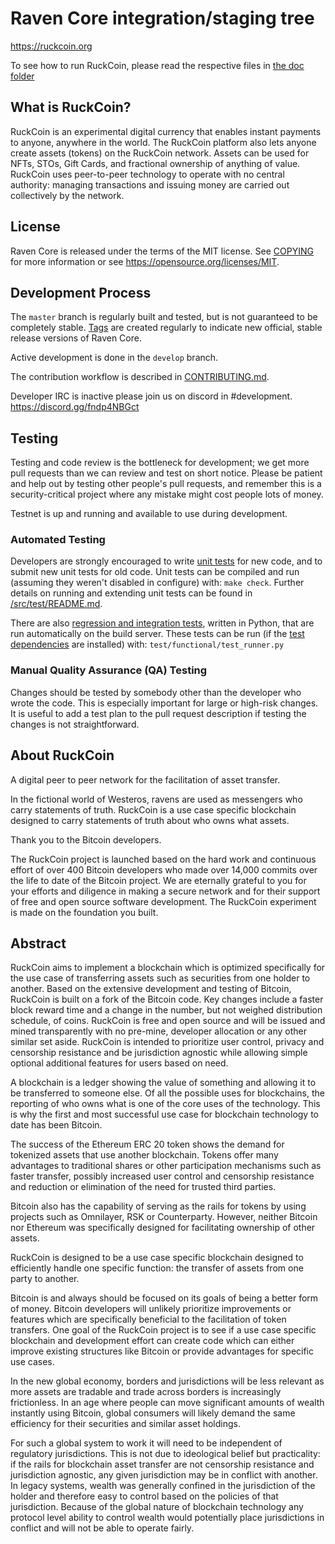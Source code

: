 Raven Core integration/staging tree
=====================================

https://ruckcoin.org

To see how to run RuckCoin, please read the respective files in [the doc folder](doc)


What is RuckCoin?
----------------

RuckCoin is an experimental digital currency that enables instant payments to
anyone, anywhere in the world. The RuckCoin platform also lets anyone create assets (tokens) on the RuckCoin network. 
Assets can be used for NFTs, STOs, Gift Cards, and fractional ownership of anything of value.
RuckCoin uses peer-to-peer technology to operate
with no central authority: managing transactions and issuing money are carried
out collectively by the network. 



License
-------

Raven Core is released under the terms of the MIT license. See [COPYING](COPYING) for more
information or see https://opensource.org/licenses/MIT.

Development Process
-------------------

The `master` branch is regularly built and tested, but is not guaranteed to be
completely stable. [Tags](https://github.com/RavenProject/RuckCoin/tags) are created
regularly to indicate new official, stable release versions of Raven Core.

Active development is done in the `develop` branch. 

The contribution workflow is described in [CONTRIBUTING.md](CONTRIBUTING.md).

Developer IRC is inactive please join us on discord in #development. https://discord.gg/fndp4NBGct

Testing
-------

Testing and code review is the bottleneck for development; we get more pull
requests than we can review and test on short notice. Please be patient and help out by testing
other people's pull requests, and remember this is a security-critical project where any mistake might cost people
lots of money.

Testnet is up and running and available to use during development.

### Automated Testing

Developers are strongly encouraged to write [unit tests](src/test/README.md) for new code, and to
submit new unit tests for old code. Unit tests can be compiled and run
(assuming they weren't disabled in configure) with: `make check`. Further details on running
and extending unit tests can be found in [/src/test/README.md](/src/test/README.md).

There are also [regression and integration tests](/test), written
in Python, that are run automatically on the build server.
These tests can be run (if the [test dependencies](/test) are installed) with: `test/functional/test_runner.py`


### Manual Quality Assurance (QA) Testing

Changes should be tested by somebody other than the developer who wrote the
code. This is especially important for large or high-risk changes. It is useful
to add a test plan to the pull request description if testing the changes is
not straightforward.


About RuckCoin
----------------
A digital peer to peer network for the facilitation of asset transfer.



In the fictional world of Westeros, ravens are used as messengers who carry statements of truth. RuckCoin is a use case specific blockchain designed to carry statements of truth about who owns what assets. 



Thank you to the Bitcoin developers. 

The RuckCoin project is launched based on the hard work and continuous effort of over 400 Bitcoin developers who made over 14,000 commits over the life to date of the Bitcoin project. We are eternally grateful to you for your efforts and diligence in making a secure network and for their support of free and open source software development.  The RuckCoin experiment is made on the foundation you built.


Abstract
----------------
RuckCoin aims to implement a blockchain which is optimized specifically for the use case of transferring assets such as securities from one holder to another. Based on the extensive development and testing of Bitcoin, RuckCoin is built on a fork of the Bitcoin code. Key changes include a faster block reward time and a change in the number, but not weighed distribution schedule, of coins. RuckCoin is free and open source and will be issued and mined transparently with no pre-mine, developer allocation or any other similar set aside. RuckCoin is intended to prioritize user control, privacy and censorship resistance and be jurisdiction agnostic while allowing simple optional additional features for users based on need.



A blockchain is a ledger showing the value of something and allowing it to be transferred to someone else. Of all the possible uses for blockchains, the reporting of who owns what is one of the core uses of the technology.  This is why the first and most successful use case for blockchain technology to date has been Bitcoin.

The success of the Ethereum ERC 20 token shows the demand for tokenized assets that use another blockchain.  Tokens offer many advantages to traditional shares or other participation mechanisms such as faster transfer, possibly increased user control and censorship resistance and reduction or elimination of the need for trusted third parties.

Bitcoin also has the capability of serving as the rails for tokens by using projects such as Omnilayer, RSK or Counterparty. However, neither Bitcoin nor Ethereum was specifically designed for facilitating ownership of other assets. 

RuckCoin is designed to be a use case specific blockchain designed to efficiently handle one specific function: the transfer of assets from one party to another.

Bitcoin is and always should be focused on its goals of being a better form of money. Bitcoin developers will unlikely prioritize improvements or features which are specifically beneficial to the facilitation of token transfers.  One goal of the RuckCoin project is to see if a use case specific blockchain and development effort can create code which can either improve existing structures like Bitcoin or provide advantages for specific use cases.

In the new global economy, borders and jurisdictions will be less relevant as more assets are tradable and trade across borders is increasingly frictionless. In an age where people can move significant amounts of wealth instantly using Bitcoin, global consumers will likely demand the same efficiency for their securities and similar asset holdings.

For such a global system to work it will need to be independent of regulatory jurisdictions.  This is not due to ideological belief but practicality: if the rails for blockchain asset transfer are not censorship resistance and jurisdiction agnostic, any given jurisdiction may be in conflict with another.  In legacy systems, wealth was generally confined in the jurisdiction of the holder and therefore easy to control based on the policies of that jurisdiction. Because of the global nature of blockchain technology any protocol level ability to control wealth would potentially place jurisdictions in conflict and will not be able to operate fairly.  

